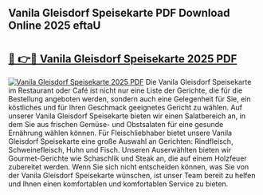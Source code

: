## Vanila Gleisdorf Speisekarte PDF Download Online 2025 eftaU

# <h2><a href="http://gc8tp2o.nevu.top/?p=Vanila+Gleisdorf+Speisekarte">🔗 👉🔴 Vanila Gleisdorf Speisekarte 2025 PDF</a></h2>

[![Vanila Gleisdorf Speisekarte 2025 PDF](https://i.imgur.com/dBaPXMq.png)](http://gc8tp2o.nevu.top/?p=Vanila+Gleisdorf+Speisekarte)
Die Vanila Gleisdorf Speisekarte im Restaurant oder Café ist nicht nur eine Liste der Gerichte, die für die Bestellung angeboten werden, sondern auch eine Gelegenheit für Sie, ein köstliches und für Ihren Geschmack geeignetes Gericht zu wählen. Auf unserer Vanila Gleisdorf Speisekarte bieten wir einen Salatbereich an, in dem Sie aus frischen Gemüse- und Obstsalaten für eine gesunde Ernährung wählen können. Für Fleischliebhaber bietet unsere Vanila Gleisdorf Speisekarte eine große Auswahl an Gerichten: Rindfleisch, Schweinefleisch, Huhn und Fisch. Unseren Auserwählten bieten wir Gourmet-Gerichte wie Schaschlik und Steak an, die auf einem Holzfeuer zubereitet werden. Wenn Sie sich nicht entscheiden können, was Sie von der Vanila Gleisdorf Speisekarte wünschen, ist unser Team bereit zu helfen und Ihnen einen komfortablen und komfortablen Service zu bieten.

